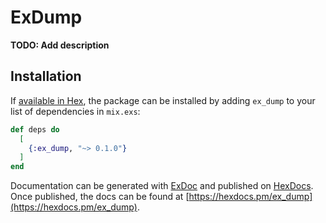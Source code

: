 # ExDump

**TODO: Add description**

## Installation

If [available in Hex](https://hex.pm/docs/publish), the package can be installed
by adding `ex_dump` to your list of dependencies in `mix.exs`:

```elixir
def deps do
  [
    {:ex_dump, "~> 0.1.0"}
  ]
end
```

Documentation can be generated with [ExDoc](https://github.com/elixir-lang/ex_doc)
and published on [HexDocs](https://hexdocs.pm). Once published, the docs can
be found at [https://hexdocs.pm/ex_dump](https://hexdocs.pm/ex_dump).

